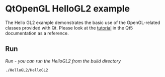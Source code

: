 QtOpenGL HelloGL2 example
=============================

The Hello GL2 example demonstrates the basic use of the OpenGL-related classes provided with Qt.
Please look at the [tutorial](http://doc.qt.io/qt-5/qtopengl-hellogl2-example.html)
in the Qt5 documentation as a reference.

## Run

*Run - you can run the HelloGL2 from the build directory*

	./HelloGL2/HelloGL2

